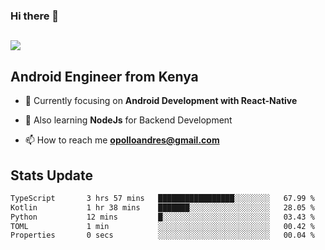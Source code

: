 ### Hi there 👋
<h2 align="left"><img src="https://readme-typing-svg.herokuapp.com?color='blue'&lines=I'm+Andrew+Opollo😊;Welcome+to+my+Github😜"> </h2>

## Android Engineer from Kenya


- 🌱 Currently focusing on **Android Development with React-Native**

- 🔭 Also learning **NodeJs** for Backend Development

- 📫 How to reach me **opolloandres@gmail.com**


## Stats Update
<!--START_SECTION:waka-->

```txt
TypeScript       3 hrs 57 mins   █████████████████░░░░░░░░   67.99 %
Kotlin           1 hr 38 mins    ███████░░░░░░░░░░░░░░░░░░   28.05 %
Python           12 mins         █░░░░░░░░░░░░░░░░░░░░░░░░   03.43 %
TOML             1 min           ░░░░░░░░░░░░░░░░░░░░░░░░░   00.42 %
Properties       0 secs          ░░░░░░░░░░░░░░░░░░░░░░░░░   00.04 %
```

<!--END_SECTION:waka-->


